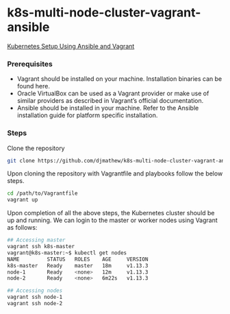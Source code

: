 # k8s-multi-node-cluster-vagrant-ansible
[Kubernetes Setup Using Ansible and Vagrant](https://kubernetes.io/blog/2019/03/15/kubernetes-setup-using-ansible-and-vagrant/)

### Prerequisites

* Vagrant should be installed on your machine. Installation binaries can be found here.
* Oracle VirtualBox can be used as a Vagrant provider or make use of similar providers as described in Vagrant’s official documentation.
* Ansible should be installed in your machine. Refer to the Ansible installation guide for platform specific installation.

### Steps

Clone the repository
```bash
git clone https://github.com/djmathew/k8s-multi-node-cluster-vagrant-ansible.git
```
Upon cloning the repository with Vagrantfile and playbooks follow the below steps.
```bash
cd /path/to/Vagrantfile
vagrant up
```
Upon completion of all the above steps, the Kubernetes cluster should be up and running. We can login to the master or worker nodes using Vagrant as follows:

```bash
## Accessing master
vagrant ssh k8s-master
vagrant@k8s-master:~$ kubectl get nodes
NAME         STATUS   ROLES    AGE     VERSION
k8s-master   Ready    master   18m     v1.13.3
node-1       Ready    <none>   12m     v1.13.3
node-2       Ready    <none>   6m22s   v1.13.3
```
```bash
## Accessing nodes
vagrant ssh node-1
vagrant ssh node-2
```
